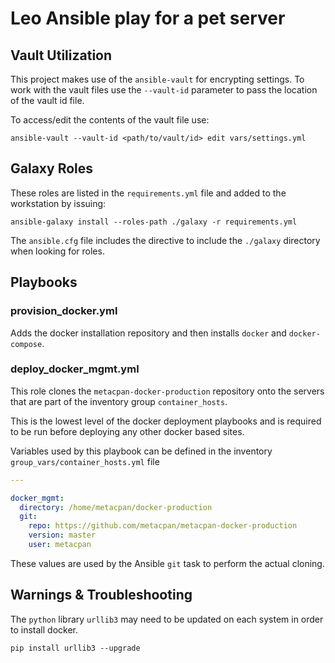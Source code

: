 # Leo Ansible play for a pet server

## Vault Utilization

This project makes use of the `ansible-vault` for encrypting settings. To work with the vault files use the `--vault-id` parameter to pass the location of the vault id file.

To access/edit the contents of the vault file use:

```
ansible-vault --vault-id <path/to/vault/id> edit vars/settings.yml
```

## Galaxy Roles

These roles are listed in the `requirements.yml` file and added to the
workstation by issuing:

```
ansible-galaxy install --roles-path ./galaxy -r requirements.yml
```

The `ansible.cfg` file includes the directive to include the `./galaxy`
directory when looking for roles.

## Playbooks

### provision_docker.yml

Adds the docker installation repository and then installs `docker` and
`docker-compose`.

### deploy_docker_mgmt.yml

This role clones the `metacpan-docker-production` repository onto the servers
that are part of the inventory group `container_hosts`.

This is the lowest level of the docker deployment playbooks and is required to
be run before deploying any other docker based sites.

Variables used by this playbook can be defined in the inventory `group_vars/container_hosts.yml` file

```yaml
---

docker_mgmt:
  directory: /home/metacpan/docker-production
  git:
    repo: https://github.com/metacpan/metacpan-docker-production
    version: master
    user: metacpan
```

These values are used by the Ansible `git` task to perform the actual cloning.

## Warnings & Troubleshooting

The `python` library `urllib3` may need to be updated on each system in order to
install docker.

```
pip install urllib3 --upgrade
```
